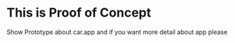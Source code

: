 # This is Proof of Concept 
Show Prototype about car.app and if you want more detail about app please   
